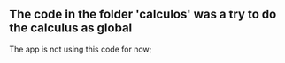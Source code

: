  ## The code in the folder 'calculos' was a try to do the calculus as global

 The app is not using this code for now;